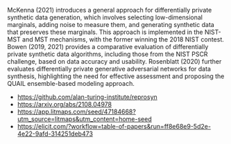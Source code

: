 McKenna (2021) introduces a general approach for differentially private synthetic data generation, which involves selecting low-dimensional marginals, adding noise to measure them, and generating synthetic data that preserves these marginals. This approach is implemented in the NIST-MST and MST mechanisms, with the former winning the 2018 NIST contest. Bowen (2019, 2021) provides a comparative evaluation of differentially private synthetic data algorithms, including those from the NIST PSCR challenge, based on data accuracy and usability. Rosenblatt (2020) further evaluates differentially private generative adversarial networks for data synthesis, highlighting the need for effective assessment and proposing the QUAIL ensemble-based modeling approach.


- https://github.com/alan-turing-institute/reprosyn
- https://arxiv.org/abs/2108.04978
- https://app.litmaps.com/seed/47184668?utm_source=litmaps&utm_content=home-seed
- https://elicit.com/?workflow=table-of-papers&run=ff8e68e9-5d2e-4e22-9afd-314251deb473

